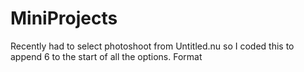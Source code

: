 # MiniProjects
Recently had to select photoshoot from Untitled.nu so I coded this to append 6 to the start of all the options. Format 

